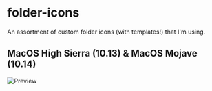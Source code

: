 # folder-icons
An assortment of custom folder icons (with templates!) that I'm using.

## MacOS High Sierra (10.13) & MacOS Mojave (10.14)
![Preview](https://github.com/eth-p/folder-icons/blob/master/MacOS%2010.13/Preview.png?raw=true)

